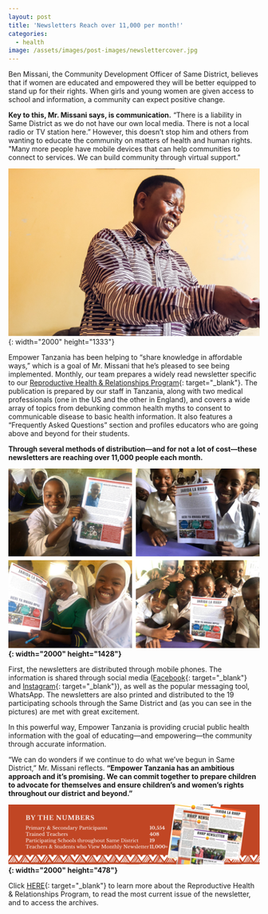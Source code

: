 ```yaml
---
layout: post
title: 'Newsletters Reach over 11,000 per month!'
categories:
  - health
image: /assets/images/post-images/newslettercover.jpg
---
```


Ben Missani, the Community Development Officer of Same District, believes that if women are educated and empowered they will be better equipped to stand up for their rights. When girls and young women are given access to school and information, a community can expect positive change.

**Key to this, Mr. Missani says, is communication.** “There is a liability in Same District as we do not have our own local media. There is not a local radio or TV station here.” However, this doesn’t stop him and others from wanting to educate the community on matters of health and human rights. "Many more people have mobile devices that can help communities to connect to services. We can build community through virtual support."

![](/uploads/2020/05/07/newsletters-reach-over-11000-per-month/mrbenmissini.jpg){: width="2000" height="1333"}

Empower Tanzania has been helping to “share knowledge in affordable ways,” which is a goal of Mr. Missani that he’s pleased to see being implemented. Monthly, our team prepares a widely read newsletter specific to our [Reproductive Health & Relationships Program](https://empowertz.org/reproductive/){: target="_blank"}. The publication is prepared by our staff in Tanzania, along with two medical professionals (one in the US and the other in England), and covers a wide array of topics from debunking common health myths to consent to communicable disease to basic health information. It also features a “Frequently Asked Questions” section and profiles educators who are going above and beyond for their students.

**Through several methods of distribution—and for not a lot of cost—these newsletters are reaching over 11,000 people each month.**

**![](/uploads/2020/05/07/newsletters-reach-over-11000-per-month/1.png){: width="2000" height="1428"}**

First, the newsletters are distributed through mobile phones. The information is shared through social media ([Facebook](https://www.facebook.com/EmpowerTZ/){: target="_blank"} and [Instagram](https://www.instagram.com/empower_tanzania/){: target="_blank"}), as well as the popular messaging tool, WhatsApp. The newsletters are also printed and distributed to the 19 participating schools through the Same District and (as you can see in the pictures) are met with great excitement.

In this powerful way, Empower Tanzania is providing crucial public health information with the goal of educating—and empowering—the community through accurate information.

“We can do wonders if we continue to do what we’ve begun in Same District,” Mr. Missani reflects. **“Empower Tanzania has an ambitious approach and it’s promising. We can commit together to prepare children to advocate for themselves and ensure children’s and women’s rights throughout our district and beyond.”**

**![](/uploads/2020/05/07/newsletters-reach-over-11000-per-month/by-the-numbers-rhrp.jpg){: width="2000" height="478"}**

Click [HERE](https://empowertz.org/reproductive/){: target="_blank"} to learn more about the Reproductive Health & Relationships Program, to read the most current issue of the newsletter, and to access the archives.